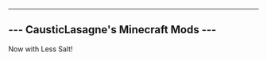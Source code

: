 ---------------------------------------
--- CausticLasagne's Minecraft Mods ---
---------------------------------------

Now with Less Salt!


